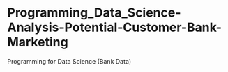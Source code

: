# Programming_Data_Science-Analysis-Potential-Customer-Bank-Marketing
Programming for Data Science (Bank Data)
